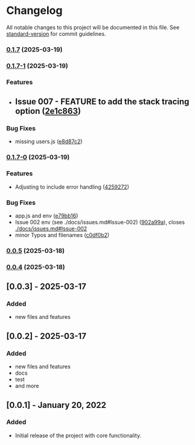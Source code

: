 # Changelog

All notable changes to this project will be documented in this file. See [standard-version](https://github.com/conventional-changelog/standard-version) for commit guidelines.

### [0.1.7](https://github.com/DavitTec/node.it/compare/v0.1.7-1...v0.1.7) (2025-03-19)

### [0.1.7-1](https://github.com/DavitTec/node.it/compare/v0.1.7-0...v0.1.7-1) (2025-03-19)


### Features

* ## Issue 007 - FEATURE to add the stack tracing option ([2e1c863](https://github.com/DavitTec/node.it/commit/2e1c8639a986cd7da5306989b219ef8e1a06e4bb))


### Bug Fixes

* missing users.js ([e8d87c2](https://github.com/DavitTec/node.it/commit/e8d87c22e5f43faf1502b2ef65e3323db6b3f7f8))

### [0.1.7-0](https://github.com/DavitTec/node.it/compare/v0.0.5...v0.1.7-0) (2025-03-19)


### Features

* Adjusting to include error handling ([4259272](https://github.com/DavitTec/node.it/commit/4259272d078ea869c8e07cd0696b74c32f90adf6))


### Bug Fixes

* app.js and env ([e79bb16](https://github.com/DavitTec/node.it/commit/e79bb166558892efa5c90d95c6df567ad18e791c))
* Issue 002 env  (see ./docs/issues.md#Issue-002) ([902a99a](https://github.com/DavitTec/node.it/commit/902a99af8845e2a2466695e03678c22b00a148e3)), closes [./docs/issues.md#Issue-002](https://github.com/./docs/issues.md/issues/Issue-002)
* minor Typos and filenames ([c0df0b2](https://github.com/DavitTec/node.it/commit/c0df0b22c6c04d3ed27b56defec7a45c2f684dad))

### [0.0.5](https://github.com/DavitTec/node.it/compare/v0.0.4...v0.0.5) (2025-03-18)

### [0.0.4](https://github.com/DavitTec/node.it/compare/v0.0.1-alpha-http...v0.0.4) (2025-03-18)

## [0.0.3] - 2025-03-17

### Added

- new files and features

## [0.0.2] - 2025-03-17

### Added

- new files and features
- docs
- test
- and more

## [0.0.1] - January 20, 2022

### Added

- Initial release of the project with core functionality.
